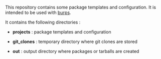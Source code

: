 This repository contains some package templates and configuration.
It is intended to be used with [burps][burps].

[burps]: http://burps.boklm.eu/

It contains the following directories :

- **projects** :
        package templates and configuration

- **git_clones** :
        temporary directory where git clones are stored

- **out** :
        output directory where packages or tarballs are created

